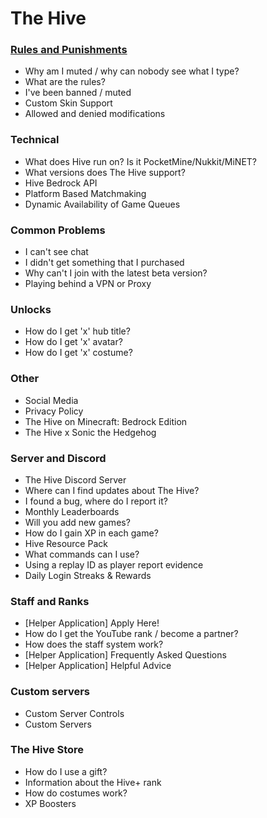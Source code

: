 # The Hive

### [Rules and Punishments](https://hive.growtopics.xyz/hive/rules/)

- Why am I muted / why can nobody see what I type?
- What are the rules?
- I've been banned / muted
- Custom Skin Support
- Allowed and denied modifications

### Technical

- What does Hive run on? Is it PocketMine/Nukkit/MiNET?
- What versions does The Hive support?
- Hive Bedrock API
- Platform Based Matchmaking
- Dynamic Availability of Game Queues

### Common Problems

- I can't see chat
- I didn't get something that I purchased
- Why can't I join with the latest beta version?
- Playing behind a VPN or Proxy

### Unlocks

- How do I get 'x' hub title?
- How do I get 'x' avatar?
- How do I get 'x' costume?

### Other

- Social Media
- Privacy Policy
- The Hive on Minecraft: Bedrock Edition
- The Hive x Sonic the Hedgehog

### Server and Discord

- The Hive Discord Server
- Where can I find updates about The Hive?
- I found a bug, where do I report it?
- Monthly Leaderboards
- Will you add new games?
- How do I gain XP in each game?
- Hive Resource Pack
- What commands can I use?
- Using a replay ID as player report evidence
- Daily Login Streaks & Rewards

### Staff and Ranks

- [Helper Application] Apply Here!
- How do I get the YouTube rank / become a partner?
- How does the staff system work?
- [Helper Application] Frequently Asked Questions
- [Helper Application] Helpful Advice

### Custom servers

- Custom Server Controls
- Custom Servers

### The Hive Store

- How do I use a gift?
- Information about the Hive+ rank
- How do costumes work?
- XP Boosters
